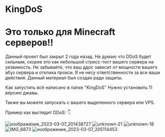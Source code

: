 # KingDoS
# Это только для Minecraft серверов!!

Данный проект был закрыт 2 года назад. Не думаю что DDoS будет сильным, скорее это как небольшой стресс-тест вашего сервера на уязвимость.
Не забывайте, что ваш ддос зависит от мощности вашего абуз сервера и отклика прокси.
Я не несу ответственности за все ваши действия. Данный материал был создан ради защиты.


Как запустить всё написано в папке "KingDoS"
Нужно установить 11 версию джавы.

Также вы можете запускать с вашего выделенного сервера или VPS.

Пример как выглядит DDoS:  👇

![изображение_2023-03-07_201438727](https://github.com/frisex/KingDoS/assets/86023384/9dd18b84-147c-4c6e-9faa-6ec235942209)
![unknown-21](https://github.com/frisex/KingDoS/assets/86023384/c04cbed1-bc68-4234-8533-1df164be1a2d)
![unknown-18](https://github.com/frisex/KingDoS/assets/86023384/c983b077-4af4-4732-8ca5-e38ce3b808b6)
![IMG_6873](https://github.com/frisex/KingDoS/assets/86023384/1a4dd83a-9ab4-429e-a101-427ec06305f9)
![изображение_2023-03-07_205114453](https://github.com/frisex/KingDoS/assets/86023384/17da0eaf-dd21-4ae5-b79e-7c3b68690563)
